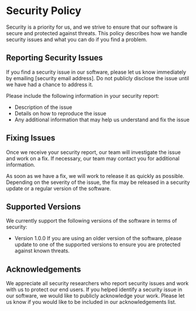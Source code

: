 # Security Policy
Security is a priority for us, and we strive to ensure that our software is secure and protected against threats. This policy describes how we handle security issues and what you can do if you find a problem.

## Reporting Security Issues
If you find a security issue in our software, please let us know immediately by emailing [security email address]. Do not publicly disclose the issue until we have had a chance to address it.

Please include the following information in your security report:

* Description of the issue
* Details on how to reproduce the issue
* Any additional information that may help us understand and fix the issue

## Fixing Issues
Once we receive your security report, our team will investigate the issue and work on a fix. If necessary, our team may contact you for additional information.

As soon as we have a fix, we will work to release it as quickly as possible. Depending on the severity of the issue, the fix may be released in a security update or a regular version of the software.

## Supported Versions
We currently support the following versions of the software in terms of security:

* Version 1.0.0
If you are using an older version of the software, please update to one of the supported versions to ensure you are protected against known threats.

## Acknowledgements
We appreciate all security researchers who report security issues and work with us to protect our end users. If you helped identify a security issue in our software, we would like to publicly acknowledge your work. Please let us know if you would like to be included in our acknowledgements list.
